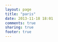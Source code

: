 ```yaml
---
layout: page
title: "paris"
date: 2013-11-18 18:01
comments: true
sharing: true
footer: true
---
```

